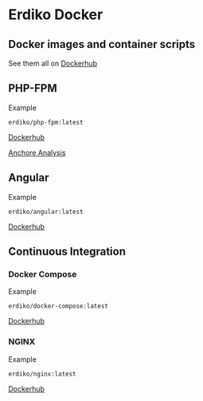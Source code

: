 # Erdiko Docker

## Docker images and container scripts

See them all on [Dockerhub](https://hub.docker.com/u/erdiko/dashboard/)

## PHP-FPM

Example

    erdiko/php-fpm:latest

[Dockerhub](https://hub.docker.com/r/erdiko/php-fpm/)

[Anchore Analysis](https://anchore.io/image/dockerhub/erdiko%2Fphp-fpm%3Alatest)

## Angular

Example

    erdiko/angular:latest

[Dockerhub](https://hub.docker.com/r/erdiko/angular/)

## Continuous Integration

### Docker Compose

Example

    erdiko/docker-compose:latest

[Dockerhub](https://hub.docker.com/r/erdiko/docker-compose/)

### NGINX

Example

    erdiko/nginx:latest

[Dockerhub](https://hub.docker.com/r/erdiko/nginx/)
